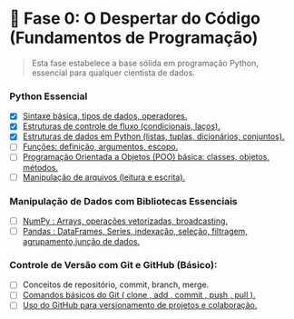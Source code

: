 # 🌱 Fase 0: O Despertar do Código (Fundamentos de Programação)

> Esta fase estabelece a base sólida em programação Python, essencial para qualquer cientista de dados.

### Python Essencial
- [x] [Sintaxe básica, tipos de dados, operadores.](python-essencial/basicos.ipynb)
- [x] [Estruturas de controle de fluxo (condicionais, laços).](python-essencial/est_fluxo.ipynb)
- [x] [Estruturas de dados em Python (listas, tuplas, dicionários, conjuntos).](python-essencial/est_dados.ipynb)
- [ ] [Funções: definição, argumentos, escopo.](python-essencial/funcoes.ipynb)
- [ ] [Programação Orientada a Objetos (POO) básica: classes, objetos, métodos.](python-essencial/poo.ipynb) 
- [ ] [Manipulação de arquivos (leitura e escrita).](python-essencial/arquivos.ipynb)

### Manipulação de Dados com Bibliotecas Essenciais
- [ ] [NumPy : Arrays, operações vetorizadas, broadcasting.](manipulacao-dados/numpy.ipynb)
- [ ] [Pandas : DataFrames, Series, indexação, seleção, filtragem, agrupamento,junção de dados.](manipulacao-dados/pandas.ipynb)

### Controle de Versão com Git e GitHub (Básico):
- [ ] Conceitos de repositório, commit, branch, merge.
- [ ] [Comandos básicos do Git ( clone , add , commit , push , pull ).](git-github/git.ipynb)
- [ ] [Uso do GitHub para versionamento de projetos e colaboração.](git-github/github.ipynb)